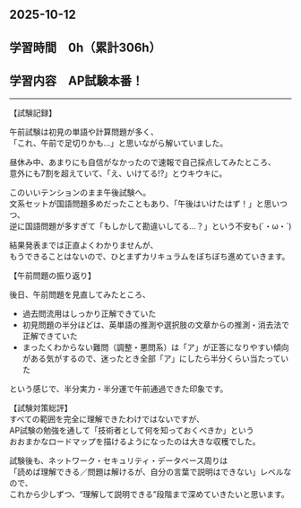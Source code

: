 ## 2025-10-12

## 学習時間　0h（累計306h）

## 学習内容　AP試験本番！


---

【試験記録】

午前試験は初見の単語や計算問題が多く、<br>
「これ、午前で足切りかも…」と思いながら解いていました。

昼休み中、あまりにも自信がなかったので速報で自己採点してみたところ、<br>
意外にも7割を超えていて、「え、いけてる!?」とウキウキに。

このいいテンションのまま午後試験へ。<br>
文系セットが国語問題多めだったこともあり、「午後はいけたはず！」と思いつつ、<br>
逆に国語問題が多すぎて「もしかして勘違いしてる…？」という不安も(´・ω・`)

結果発表までは正直よくわかりませんが、<br>
もうできることはないので、ひとまずカリキュラムをぼちぼち進めていきます。

【午前問題の振り返り】<br>

後日、午前問題を見直してみたところ、<br>
- 過去問流用はしっかり正解できていた
- 初見問題の半分ほどは、英単語の推測や選択肢の文章からの推測・消去法で正解できていた
- まったくわからない難問（調整・悪問系）は「ア」が正答になりやすい傾向がある気がするので、迷ったとき全部「ア」にしたら半分くらい当たっていた

という感じで、半分実力・半分運で午前通過できた印象です。

【試験対策総評】<br>
すべての範囲を完全に理解できたわけではないですが、<br>
AP試験の勉強を通して「技術者として何を知っておくべきか」という<br>
おおまかなロードマップを描けるようになったのは大きな収穫でした。

試験後も、ネットワーク・セキュリティ・データベース周りは<br>
「読めば理解できる／問題は解けるが、自分の言葉で説明はできない」レベルなので、<br>
これから少しずつ、“理解して説明できる”段階まで深めていきたいと思います。
